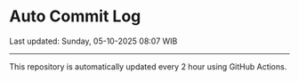 # Auto Commit Log

Last updated: Sunday, 05-10-2025 08:07 WIB

---

This repository is automatically updated every 2 hour using GitHub Actions.
